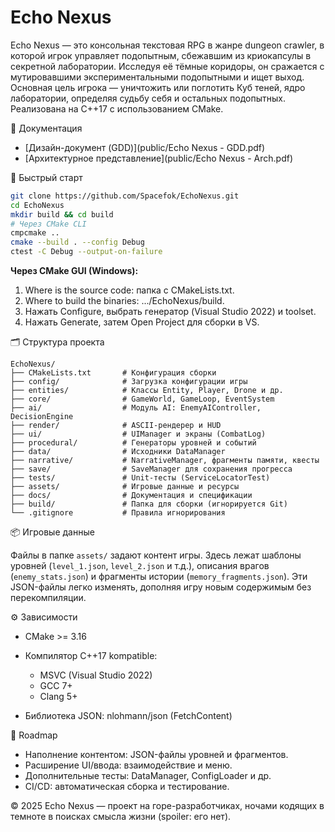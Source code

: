 # Echo Nexus

Echo Nexus — это консольная текстовая RPG в жанре dungeon crawler, в которой игрок управляет подопытным, сбежавшим из криокапсулы в секретной лаборатории. Исследуя её тёмные коридоры, он сражается с мутировавшими экспериментальными подопытными и ищет выход. Основная цель игрока — уничтожить или поглотить Куб теней, ядро лаборатории, определяя судьбу себя и остальных подопытных. Реализована на C++17 с использованием CMake.

📄 Документация

* \[Дизайн-документ (GDD)]\(public/Echo Nexus - GDD.pdf)
* \[Архитектурное представление]\(public/Echo Nexus - Arch.pdf)

🚀 Быстрый старт

```bash
git clone https://github.com/Spacefok/EchoNexus.git
cd EchoNexus
mkdir build && cd build
# Через CMake CLI
cmpcmake ..
cmake --build . --config Debug
ctest -C Debug --output-on-failure
```

**Через CMake GUI (Windows):**

1. Where is the source code: папка с CMakeLists.txt.
2. Where to build the binaries: .../EchoNexus/build.
3. Нажать Configure, выбрать генератор (Visual Studio 2022) и toolset.
4. Нажать Generate, затем Open Project для сборки в VS.

🗂 Структура проекта

```text
EchoNexus/
├── CMakeLists.txt       # Конфигурация сборки
├── config/              # Загрузка конфигурации игры
├── entities/            # Классы Entity, Player, Drone и др.
├── core/                # GameWorld, GameLoop, EventSystem
├── ai/                  # Модуль AI: EnemyAIController, DecisionEngine
├── render/              # ASCII-рендерер и HUD
├── ui/                  # UIManager и экраны (CombatLog)
├── procedural/          # Генераторы уровней и событий
├── data/                # Исходники DataManager
├── narrative/           # NarrativeManager, фрагменты памяти, квесты
├── save/                # SaveManager для сохранения прогресса
├── tests/               # Unit-тесты (ServiceLocatorTest)
├── assets/              # Игровые данные и ресурсы
├── docs/                # Документация и спецификации
├── build/               # Папка для сборки (игнорируется Git)
└── .gitignore           # Правила игнорирования
```

📦 Игровые данные

Файлы в папке `assets/` задают контент игры. Здесь лежат шаблоны уровней
(`level_1.json`, `level_2.json` и т.д.), описания врагов (`enemy_stats.json`) и
фрагменты истории (`memory_fragments.json`). Эти JSON-файлы легко изменять,
дополняя игру новым содержимым без перекомпиляции.

⚙️ Зависимости

* CMake >= 3.16
* Компилятор C++17 kompatible:

  * MSVC (Visual Studio 2022)
  * GCC 7+
  * Clang 5+
* Библиотека JSON: nlohmann/json (FetchContent)

📝 Roadmap

* Наполнение контентом: JSON-файлы уровней и фрагментов.
* Расширение UI/ввода: взаимодействие и меню.
* Дополнительные тесты: DataManager, ConfigLoader и др.
* CI/CD: автоматическая сборка и тестирование.

© 2025 Echo Nexus — проект на горе-разработчиках, ночами кодящих в темноте в поисках смысла жизни (spoiler: его нет).

